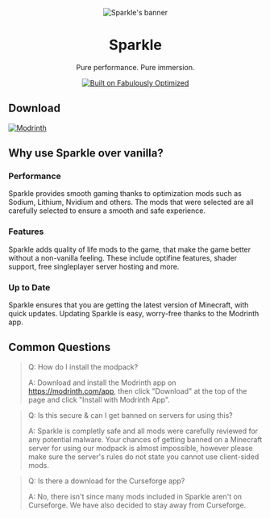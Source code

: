 <div align="center">

![Sparkle's banner](https://cdn.modrinth.com/data/cached_images/ed3b9d8f95b34ccd35b81eac6115cf1d8aa6b9c5_0.webp)
# Sparkle
Pure performance.
Pure immersion.
<!-- Markdown -->
[![Built on Fabulously Optimized](https://cdn.jsdelivr.net/npm/@intergrav/devins-badges@3/assets/cozy/built-with/fabulously-optimized_64h.png)](https://download.fo)

</div>

## Download

[![Modrinth][img-modrinth]][url-modrinth]

## Why use Sparkle over vanilla?
### Performance
Sparkle provides smooth gaming thanks to optimization mods such as Sodium, Lithium, Nvidium and others. The mods that were selected are all carefully selected to ensure a smooth and safe experience.
### Features
Sparkle adds quality of life mods to the game, that make the game better without a non-vanilla feeling. These include optifine features, shader support, free singleplayer server hosting and more.
### Up to Date
Sparkle ensures that you are getting the latest version of Minecraft, with quick updates. Updating Sparkle is easy, worry-free thanks to the Modrinth app.

## Common Questions
> Q: How do I install the modpack?
> 
> A: Download and install the Modrinth app on https://modrinth.com/app, then click "Download" at the top of the page and click "Install with Modrinth App".

> Q: Is this secure & can I get banned on servers for using this?
> 
> A: Sparkle is completly safe and all mods were carefully reviewed for any potential malware. Your chances of getting banned on a Minecraft server for using our modpack is almost impossible, however please make sure the server's rules do not state you cannot use client-sided mods.

> Q: Is there a download for the Curseforge app?
> 
> A: No, there isn't since many mods included in Sparkle aren't on Curseforge. We have also decided to stay away from Curseforge.

[img-modrinth]: <https://img.shields.io/modrinth/dt/htQuHNQq?style=for-the-badge&label=Modrinth&color=darkgreen&labelColor=black&logo=modrinth>
[url-modrinth]: <https://modrinth.com/modpack/shiny.sparkle>

